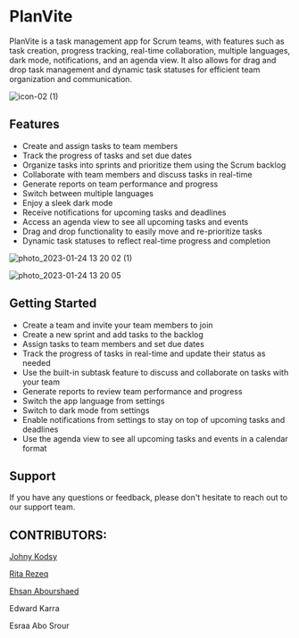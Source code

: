 # PlanVite
PlanVite is a task management app for Scrum teams, with features such as task creation, progress tracking, real-time collaboration, multiple languages, dark mode, notifications, and an agenda view. It also allows for drag and drop task management and dynamic task statuses for efficient team organization and communication.

![icon-02 (1)](https://user-images.githubusercontent.com/102434828/214419900-66c1065d-b45f-4879-bc51-8d854d273ddd.png)

## Features
- Create and assign tasks to team members
- Track the progress of tasks and set due dates
- Organize tasks into sprints and prioritize them using the Scrum backlog
- Collaborate with team members and discuss tasks in real-time
- Generate reports on team performance and progress
- Switch between multiple languages
- Enjoy a sleek dark mode
- Receive notifications for upcoming tasks and deadlines
- Access an agenda view to see all upcoming tasks and events
- Drag and drop functionality to easily move and re-prioritize tasks
- Dynamic task statuses to reflect real-time progress and completion


![photo_2023-01-24 13 20 02 (1)](https://user-images.githubusercontent.com/102434828/214425471-c7075979-f238-43b2-b867-b6e23e64fccc.jpeg)

![photo_2023-01-24 13 20 05](https://user-images.githubusercontent.com/102434828/214424501-6309d260-02cc-4bae-9714-1fa760d2d641.jpeg)


## Getting Started
- Create a team and invite your team members to join
- Create a new sprint and add tasks to the backlog
- Assign tasks to team members and set due dates
- Track the progress of tasks in real-time and update their status as needed
- Use the built-in subtask feature to discuss and collaborate on tasks with your team
- Generate reports to review team performance and progress
- Switch the app language from settings
- Switch to dark mode from settings
- Enable notifications from settings to stay on top of upcoming tasks and deadlines
- Use the agenda view to see all upcoming tasks and events in a calendar format



## Support
If you have any questions or feedback, please don't hesitate to reach out to our support team.

## CONTRIBUTORS:

[Johny Kodsy](https://github.com/johnykoudsy)

[Rita Rezeq](https://github.com/RitaRezeq)

[Ehsan Abourshaed](https://github.com/ehsankkk1)

Edward Karra

Esraa Abo Srour
